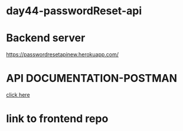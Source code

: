 # day44-passwordReset-api
<h1>Backend server</h1>
<a href="https://passwordreset-api.herokuapp.com/">https://passwordresetapinew.herokuapp.com/</a>
<h1>API DOCUMENTATION-POSTMAN</h1>
<a href="https://documenter.getpostman.com/view/21868300/VUjSF4A3">click here</a>

<h1>link to frontend repo</h1>
<a href=""></a>
